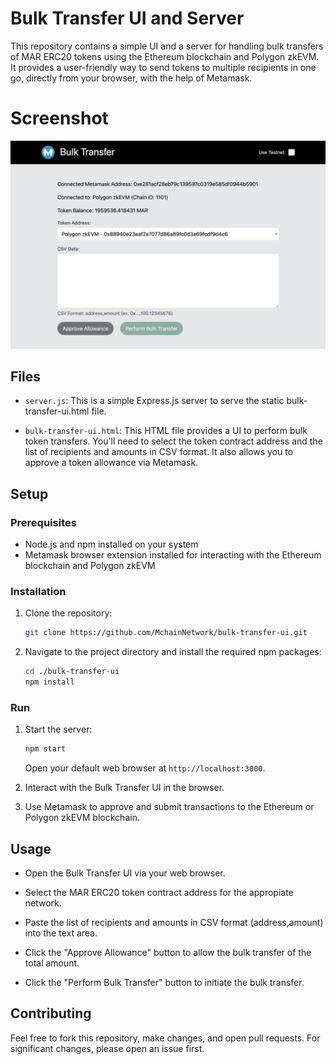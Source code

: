 # Bulk Transfer UI and Server

This repository contains a simple UI and a server for handling bulk transfers of MAR ERC20 tokens using the Ethereum blockchain and Polygon zkEVM. It provides a user-friendly way to send tokens to multiple recipients in one go, directly from your browser, with the help of Metamask.

# Screenshot

![Bulk Transfer UI](screenshot.png)

## Files

- `server.js`: This is a simple Express.js server to serve the static bulk-transfer-ui.html file.

- `bulk-transfer-ui.html`: This HTML file provides a UI to perform bulk token transfers. You'll need to select the token contract address and the list of recipients and amounts in CSV format. It also allows you to approve a token allowance via Metamask.

## Setup

### Prerequisites

- Node.js and npm installed on your system
- Metamask browser extension installed for interacting with the Ethereum blockchain and Polygon zkEVM

### Installation

1. Clone the repository:

    ```bash
    git clone https://github.com/MchainNetwork/bulk-transfer-ui.git
    ```

2. Navigate to the project directory and install the required npm packages:

    ```bash
    cd ./bulk-transfer-ui
    npm install
    ```

### Run

1. Start the server:

    ```bash
    npm start
    ```

    Open your default web browser at `http://localhost:3000`.

2. Interact with the Bulk Transfer UI in the browser.

3. Use Metamask to approve and submit transactions to the Ethereum or Polygon zkEVM blockchain.

## Usage

- Open the Bulk Transfer UI via your web browser.

- Select the MAR ERC20 token contract address for the appropiate network.

- Paste the list of recipients and amounts in CSV format (address,amount) into the text area.

- Click the "Approve Allowance" button to allow the bulk transfer of the total amount.

- Click the "Perform Bulk Transfer" button to initiate the bulk transfer.

## Contributing

Feel free to fork this repository, make changes, and open pull requests. For significant changes, please open an issue first.
